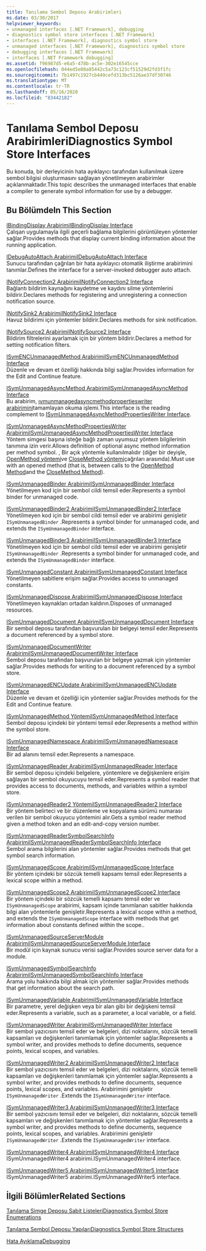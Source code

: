 ```yaml
---
title: Tanılama Sembol Deposu Arabirimleri
ms.date: 03/30/2017
helpviewer_keywords:
- unmanaged interfaces [.NET Framework], debugging
- diagnostics symbol store interfaces [.NET Framework]
- interfaces [.NET Framework], diagnostics symbol store
- unmanaged interfaces [.NET Framework], diagnostics symbol store
- debugging interfaces [.NET Framework]
- interfaces [.NET Framework debugging]
ms.assetid: f96987d5-e6a5-478b-ac5e-302e16545cce
ms.openlocfilehash: 044ed5e08a85442c5a73c123cf51529d2fd3f1fc
ms.sourcegitcommit: 7b1497c1927cb449cefd313bc5126ae37df30746
ms.translationtype: MT
ms.contentlocale: tr-TR
ms.lasthandoff: 05/16/2020
ms.locfileid: "83442182"
---
```

# <a name="diagnostics-symbol-store-interfaces"></a><span data-ttu-id="cc6fb-102">Tanılama Sembol Deposu Arabirimleri</span><span class="sxs-lookup"><span data-stu-id="cc6fb-102">Diagnostics Symbol Store Interfaces</span></span>
<span data-ttu-id="cc6fb-103">Bu konuda, bir derleyicinin hata ayıklayıcı tarafından kullanılmak üzere sembol bilgisi oluşturmasını sağlayan yönetilmeyen arabirimler açıklanmaktadır.</span><span class="sxs-lookup"><span data-stu-id="cc6fb-103">This topic describes the unmanaged interfaces that enable a compiler to generate symbol information for use by a debugger.</span></span>  
  
## <a name="in-this-section"></a><span data-ttu-id="cc6fb-104">Bu Bölümde</span><span class="sxs-lookup"><span data-stu-id="cc6fb-104">In This Section</span></span>  
 [<span data-ttu-id="cc6fb-105">IBindingDisplay Arabirimi</span><span class="sxs-lookup"><span data-stu-id="cc6fb-105">IBindingDisplay Interface</span></span>](ibindingdisplay-interface.md)  
 <span data-ttu-id="cc6fb-106">Çalışan uygulamayla ilgili geçerli bağlama bilgilerini görüntüleyen yöntemler sağlar.</span><span class="sxs-lookup"><span data-stu-id="cc6fb-106">Provides methods that display current binding information about the running application.</span></span>  
  
 [<span data-ttu-id="cc6fb-107">IDebugAutoAttach Arabirimi</span><span class="sxs-lookup"><span data-stu-id="cc6fb-107">IDebugAutoAttach Interface</span></span>](idebugautoattach-interface.md)  
 <span data-ttu-id="cc6fb-108">Sunucu tarafından çağrılan bir hata ayıklayıcı otomatik iliştirme arabirimini tanımlar.</span><span class="sxs-lookup"><span data-stu-id="cc6fb-108">Defines the interface for a server-invoked debugger auto attach.</span></span>  
  
 [<span data-ttu-id="cc6fb-109">INotifyConnection2 Arabirimi</span><span class="sxs-lookup"><span data-stu-id="cc6fb-109">INotifyConnection2 Interface</span></span>](inotifyconnection2-interface.md)  
 <span data-ttu-id="cc6fb-110">Bağlantı bildirim kaynağını kaydetme ve kaydını silme yöntemlerini bildirir.</span><span class="sxs-lookup"><span data-stu-id="cc6fb-110">Declares methods for registering and unregistering a connection notification source.</span></span>  
  
 [<span data-ttu-id="cc6fb-111">INotifySink2 Arabirimi</span><span class="sxs-lookup"><span data-stu-id="cc6fb-111">INotifySink2 Interface</span></span>](inotifysink2-interface.md)  
 <span data-ttu-id="cc6fb-112">Havuz bildirimi için yöntemler bildirir.</span><span class="sxs-lookup"><span data-stu-id="cc6fb-112">Declares methods for sink notification.</span></span>  
  
 [<span data-ttu-id="cc6fb-113">INotifySource2 Arabirimi</span><span class="sxs-lookup"><span data-stu-id="cc6fb-113">INotifySource2 Interface</span></span>](inotifysource2-interface.md)  
 <span data-ttu-id="cc6fb-114">Bildirim filtrelerini ayarlamak için bir yöntem bildirir.</span><span class="sxs-lookup"><span data-stu-id="cc6fb-114">Declares a method for setting notification filters.</span></span>  
  
 [<span data-ttu-id="cc6fb-115">ISymENCUnmanagedMethod Arabirimi</span><span class="sxs-lookup"><span data-stu-id="cc6fb-115">ISymENCUnmanagedMethod Interface</span></span>](isymencunmanagedmethod-interface.md)  
 <span data-ttu-id="cc6fb-116">Düzenle ve devam et özelliği hakkında bilgi sağlar.</span><span class="sxs-lookup"><span data-stu-id="cc6fb-116">Provides information for the Edit and Continue feature.</span></span>  
  
 [<span data-ttu-id="cc6fb-117">ISymUnmanagedAsyncMethod Arabirimi</span><span class="sxs-lookup"><span data-stu-id="cc6fb-117">ISymUnmanagedAsyncMethod Interface</span></span>](isymunmanagedasyncmethod-interface.md)  
 <span data-ttu-id="cc6fb-118">Bu arabirim, [ıvmunmanagedasyncmethodpropertieswriter arabirimini](isymunmanagedasyncmethodpropertieswriter-interface.md)tamamlayan okuma işlemi.</span><span class="sxs-lookup"><span data-stu-id="cc6fb-118">This interface is the reading complement to [ISymUnmanagedAsyncMethodPropertiesWriter Interface](isymunmanagedasyncmethodpropertieswriter-interface.md).</span></span>  
  
 [<span data-ttu-id="cc6fb-119">ISymUnmanagedAsyncMethodPropertiesWriter Arabirimi</span><span class="sxs-lookup"><span data-stu-id="cc6fb-119">ISymUnmanagedAsyncMethodPropertiesWriter Interface</span></span>](isymunmanagedasyncmethodpropertieswriter-interface.md)  
 <span data-ttu-id="cc6fb-120">Yöntem simgesi başına isteğe bağlı zaman uyumsuz yöntem bilgilerinin tanımına izin verir.</span><span class="sxs-lookup"><span data-stu-id="cc6fb-120">Allows definition of optional async method information per method symbol.</span></span> <span data-ttu-id="cc6fb-121">, Bir açık yöntemle kullanılmalıdır (diğer bir deyişle, [OpenMethod yöntemi](../../../../docs/framework/unmanaged-api/diagnostics/isymunmanagedwriter-openmethod-method.md)ve [CloseMethod yöntemi](isymunmanagedwriter-closemethod-method.md)çağrıları arasında).</span><span class="sxs-lookup"><span data-stu-id="cc6fb-121">Must use with an opened method (that is, between calls to the [OpenMethod Method](../../../../docs/framework/unmanaged-api/diagnostics/isymunmanagedwriter-openmethod-method.md)and the [CloseMethod Method](isymunmanagedwriter-closemethod-method.md)).</span></span>  
  
 [<span data-ttu-id="cc6fb-122">ISymUnmanagedBinder Arabirimi</span><span class="sxs-lookup"><span data-stu-id="cc6fb-122">ISymUnmanagedBinder Interface</span></span>](isymunmanagedbinder-interface.md)  
 <span data-ttu-id="cc6fb-123">Yönetilmeyen kod için bir sembol cildi temsil eder.</span><span class="sxs-lookup"><span data-stu-id="cc6fb-123">Represents a symbol binder for unmanaged code.</span></span>  
  
 [<span data-ttu-id="cc6fb-124">ISymUnmanagedBinder2 Arabirimi</span><span class="sxs-lookup"><span data-stu-id="cc6fb-124">ISymUnmanagedBinder2 Interface</span></span>](isymunmanagedbinder2-interface.md)  
 <span data-ttu-id="cc6fb-125">Yönetilmeyen kod için bir sembol cildi temsil eder ve arabirimi genişletir `ISymUnmanagedBinder` .</span><span class="sxs-lookup"><span data-stu-id="cc6fb-125">Represents a symbol binder for unmanaged code, and extends the `ISymUnmanagedBinder` interface.</span></span>  
  
 [<span data-ttu-id="cc6fb-126">ISymUnmanagedBinder3 Arabirimi</span><span class="sxs-lookup"><span data-stu-id="cc6fb-126">ISymUnmanagedBinder3 Interface</span></span>](isymunmanagedbinder3-interface.md)  
 <span data-ttu-id="cc6fb-127">Yönetilmeyen kod için bir sembol cildi temsil eder ve arabirimi genişletir `ISymUnmanagedBinder` .</span><span class="sxs-lookup"><span data-stu-id="cc6fb-127">Represents a symbol binder for unmanaged code, and extends the `ISymUnmanagedBinder` interface.</span></span>  
  
 [<span data-ttu-id="cc6fb-128">ISymUnmanagedConstant Arabirimi</span><span class="sxs-lookup"><span data-stu-id="cc6fb-128">ISymUnmanagedConstant Interface</span></span>](isymunmanagedconstant-interface.md)  
 <span data-ttu-id="cc6fb-129">Yönetilmeyen sabitlere erişim sağlar.</span><span class="sxs-lookup"><span data-stu-id="cc6fb-129">Provides access to unmanaged constants.</span></span>  
  
 [<span data-ttu-id="cc6fb-130">ISymUnmanagedDispose Arabirimi</span><span class="sxs-lookup"><span data-stu-id="cc6fb-130">ISymUnmanagedDispose Interface</span></span>](isymunmanageddispose-interface.md)  
 <span data-ttu-id="cc6fb-131">Yönetilmeyen kaynakları ortadan kaldırın.</span><span class="sxs-lookup"><span data-stu-id="cc6fb-131">Disposes of unmanaged resources.</span></span>  
  
 [<span data-ttu-id="cc6fb-132">ISymUnmanagedDocument Arabirimi</span><span class="sxs-lookup"><span data-stu-id="cc6fb-132">ISymUnmanagedDocument Interface</span></span>](isymunmanageddocument-interface.md)  
 <span data-ttu-id="cc6fb-133">Bir sembol deposu tarafından başvurulan bir belgeyi temsil eder.</span><span class="sxs-lookup"><span data-stu-id="cc6fb-133">Represents a document referenced by a symbol store.</span></span>  
  
 [<span data-ttu-id="cc6fb-134">ISymUnmanagedDocumentWriter Arabirimi</span><span class="sxs-lookup"><span data-stu-id="cc6fb-134">ISymUnmanagedDocumentWriter Interface</span></span>](isymunmanageddocumentwriter-interface.md)  
 <span data-ttu-id="cc6fb-135">Sembol deposu tarafından başvurulan bir belgeye yazmak için yöntemler sağlar.</span><span class="sxs-lookup"><span data-stu-id="cc6fb-135">Provides methods for writing to a document referenced by a symbol store.</span></span>  
  
 [<span data-ttu-id="cc6fb-136">ISymUnmanagedENCUpdate Arabirimi</span><span class="sxs-lookup"><span data-stu-id="cc6fb-136">ISymUnmanagedENCUpdate Interface</span></span>](isymunmanagedencupdate-interface.md)  
 <span data-ttu-id="cc6fb-137">Düzenle ve devam et özelliği için yöntemler sağlar.</span><span class="sxs-lookup"><span data-stu-id="cc6fb-137">Provides methods for the Edit and Continue feature.</span></span>  
  
 [<span data-ttu-id="cc6fb-138">ISymUnmanagedMethod Yöntemi</span><span class="sxs-lookup"><span data-stu-id="cc6fb-138">ISymUnmanagedMethod Interface</span></span>](isymunmanagedmethod-interface.md)  
 <span data-ttu-id="cc6fb-139">Sembol deposu içindeki bir yöntemi temsil eder.</span><span class="sxs-lookup"><span data-stu-id="cc6fb-139">Represents a method within the symbol store.</span></span>  
  
 [<span data-ttu-id="cc6fb-140">ISymUnmanagedNamespace Arabirimi</span><span class="sxs-lookup"><span data-stu-id="cc6fb-140">ISymUnmanagedNamespace Interface</span></span>](isymunmanagednamespace-interface.md)  
 <span data-ttu-id="cc6fb-141">Bir ad alanını temsil eder.</span><span class="sxs-lookup"><span data-stu-id="cc6fb-141">Represents a namespace.</span></span>  
  
 [<span data-ttu-id="cc6fb-142">ISymUnmanagedReader Arabirimi</span><span class="sxs-lookup"><span data-stu-id="cc6fb-142">ISymUnmanagedReader Interface</span></span>](isymunmanagedreader-interface.md)  
 <span data-ttu-id="cc6fb-143">Bir sembol deposu içindeki belgelere, yöntemlere ve değişkenlere erişim sağlayan bir sembol okuyucuyu temsil eder.</span><span class="sxs-lookup"><span data-stu-id="cc6fb-143">Represents a symbol reader that provides access to documents, methods, and variables within a symbol store.</span></span>  
  
 [<span data-ttu-id="cc6fb-144">ISymUnmanagedReader2 Yöntemi</span><span class="sxs-lookup"><span data-stu-id="cc6fb-144">ISymUnmanagedReader2 Interface</span></span>](isymunmanagedreader2-interface.md)  
 <span data-ttu-id="cc6fb-145">Bir yöntem belirteci ve bir düzenleme ve kopyalama sürümü numarası verilen bir sembol okuyucu yöntemini alır.</span><span class="sxs-lookup"><span data-stu-id="cc6fb-145">Gets a symbol reader method given a method token and an edit-and-copy version number.</span></span>  
  
 [<span data-ttu-id="cc6fb-146">ISymUnmanagedReaderSymbolSearchInfo Arabirimi</span><span class="sxs-lookup"><span data-stu-id="cc6fb-146">ISymUnmanagedReaderSymbolSearchInfo Interface</span></span>](isymunmanagedreadersymbolsearchinfo-interface.md)  
 <span data-ttu-id="cc6fb-147">Sembol arama bilgilerini alan yöntemler sağlar.</span><span class="sxs-lookup"><span data-stu-id="cc6fb-147">Provides methods that get symbol search information.</span></span>  
  
 [<span data-ttu-id="cc6fb-148">ISymUnmanagedScope Arabirimi</span><span class="sxs-lookup"><span data-stu-id="cc6fb-148">ISymUnmanagedScope Interface</span></span>](isymunmanagedscope-interface.md)  
 <span data-ttu-id="cc6fb-149">Bir yöntem içindeki bir sözcük temelli kapsamı temsil eder.</span><span class="sxs-lookup"><span data-stu-id="cc6fb-149">Represents a lexical scope within a method.</span></span>  
  
 [<span data-ttu-id="cc6fb-150">ISymUnmanagedScope2 Arabirimi</span><span class="sxs-lookup"><span data-stu-id="cc6fb-150">ISymUnmanagedScope2 Interface</span></span>](isymunmanagedscope2-interface.md)  
 <span data-ttu-id="cc6fb-151">Bir yöntem içindeki bir sözcük temelli kapsamı temsil eder ve `ISymUnmanagedScope` arabirimi, kapsam içinde tanımlanan sabitler hakkında bilgi alan yöntemlerle genişletir.</span><span class="sxs-lookup"><span data-stu-id="cc6fb-151">Represents a lexical scope within a method, and extends the `ISymUnmanagedScope` interface with methods that get information about constants defined within the scope..</span></span>  
  
 [<span data-ttu-id="cc6fb-152">ISymUnmanagedSourceServerModule Arabirimi</span><span class="sxs-lookup"><span data-stu-id="cc6fb-152">ISymUnmanagedSourceServerModule Interface</span></span>](isymunmanagedsourceservermodule-interface.md)  
 <span data-ttu-id="cc6fb-153">Bir modül için kaynak sunucu verisi sağlar.</span><span class="sxs-lookup"><span data-stu-id="cc6fb-153">Provides source server data for a module.</span></span>  
  
 [<span data-ttu-id="cc6fb-154">ISymUnmanagedSymbolSearchInfo Arabirimi</span><span class="sxs-lookup"><span data-stu-id="cc6fb-154">ISymUnmanagedSymbolSearchInfo Interface</span></span>](isymunmanagedsymbolsearchinfo-interface.md)  
 <span data-ttu-id="cc6fb-155">Arama yolu hakkında bilgi almak için yöntemler sağlar.</span><span class="sxs-lookup"><span data-stu-id="cc6fb-155">Provides methods that get information about the search path.</span></span>  
  
 [<span data-ttu-id="cc6fb-156">ISymUnmanagedVariable Arabirimi</span><span class="sxs-lookup"><span data-stu-id="cc6fb-156">ISymUnmanagedVariable Interface</span></span>](isymunmanagedvariable-interface.md)  
 <span data-ttu-id="cc6fb-157">Bir parametre, yerel değişken veya bir alan gibi bir değişkeni temsil eder.</span><span class="sxs-lookup"><span data-stu-id="cc6fb-157">Represents a variable, such as a parameter, a local variable, or a field.</span></span>  
  
 [<span data-ttu-id="cc6fb-158">ISymUnmanagedWriter Arabirimi</span><span class="sxs-lookup"><span data-stu-id="cc6fb-158">ISymUnmanagedWriter Interface</span></span>](isymunmanagedwriter-interface.md)  
 <span data-ttu-id="cc6fb-159">Bir sembol yazıcısını temsil eder ve belgeleri, dizi noktalarını, sözcük temelli kapsamları ve değişkenleri tanımlamak için yöntemler sağlar.</span><span class="sxs-lookup"><span data-stu-id="cc6fb-159">Represents a symbol writer, and provides methods to define documents, sequence points, lexical scopes, and variables.</span></span>  
  
 [<span data-ttu-id="cc6fb-160">ISymUnmanagedWriter2 Arabirimi</span><span class="sxs-lookup"><span data-stu-id="cc6fb-160">ISymUnmanagedWriter2 Interface</span></span>](isymunmanagedwriter2-interface.md)  
 <span data-ttu-id="cc6fb-161">Bir sembol yazıcısını temsil eder ve belgeleri, dizi noktalarını, sözcük temelli kapsamları ve değişkenleri tanımlamak için yöntemler sağlar.</span><span class="sxs-lookup"><span data-stu-id="cc6fb-161">Represents a symbol writer, and provides methods to define documents, sequence points, lexical scopes, and variables.</span></span> <span data-ttu-id="cc6fb-162">Arabirimini genişletir `ISymUnmanagedWriter` .</span><span class="sxs-lookup"><span data-stu-id="cc6fb-162">Extends the `ISymUnmanagedWriter` interface.</span></span>  
  
 [<span data-ttu-id="cc6fb-163">ISymUnmanagedWriter3 Arabirimi</span><span class="sxs-lookup"><span data-stu-id="cc6fb-163">ISymUnmanagedWriter3 Interface</span></span>](isymunmanagedwriter3-interface.md)  
 <span data-ttu-id="cc6fb-164">Bir sembol yazıcısını temsil eder ve belgeleri, dizi noktalarını, sözcük temelli kapsamları ve değişkenleri tanımlamak için yöntemler sağlar.</span><span class="sxs-lookup"><span data-stu-id="cc6fb-164">Represents a symbol writer, and provides methods to define documents, sequence points, lexical scopes, and variables.</span></span> <span data-ttu-id="cc6fb-165">Arabirimini genişletir `ISymUnmanagedWriter` .</span><span class="sxs-lookup"><span data-stu-id="cc6fb-165">Extends the `ISymUnmanagedWriter` interface.</span></span>  
  
 [<span data-ttu-id="cc6fb-166">ISymUnmanagedWriter4 Arabirimi</span><span class="sxs-lookup"><span data-stu-id="cc6fb-166">ISymUnmanagedWriter4 Interface</span></span>](isymunmanagedwriter4-interface.md)  
 <span data-ttu-id="cc6fb-167">ISymUnmanagedWriter4 arabirimi.</span><span class="sxs-lookup"><span data-stu-id="cc6fb-167">ISymUnmanagedWriter4 interface.</span></span>  
  
 [<span data-ttu-id="cc6fb-168">ISymUnmanagedWriter5 Arabirimi</span><span class="sxs-lookup"><span data-stu-id="cc6fb-168">ISymUnmanagedWriter5 Interface</span></span>](isymunmanagedwriter5-interface.md)  
 <span data-ttu-id="cc6fb-169">ISymUnmanagedWriter5 arabirimi.</span><span class="sxs-lookup"><span data-stu-id="cc6fb-169">ISymUnmanagedWriter5 interface.</span></span>  
  
## <a name="related-sections"></a><span data-ttu-id="cc6fb-170">İlgili Bölümler</span><span class="sxs-lookup"><span data-stu-id="cc6fb-170">Related Sections</span></span>  
 [<span data-ttu-id="cc6fb-171">Tanılama Simge Deposu Sabit Listeleri</span><span class="sxs-lookup"><span data-stu-id="cc6fb-171">Diagnostics Symbol Store Enumerations</span></span>](diagnostics-symbol-store-enumerations.md)  
  
 [<span data-ttu-id="cc6fb-172">Tanılama Sembol Deposu Yapıları</span><span class="sxs-lookup"><span data-stu-id="cc6fb-172">Diagnostics Symbol Store Structures</span></span>](diagnostics-symbol-store-structures.md)  
  
 [<span data-ttu-id="cc6fb-173">Hata Ayıklama</span><span class="sxs-lookup"><span data-stu-id="cc6fb-173">Debugging</span></span>](../debugging/index.md)
